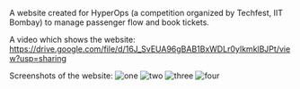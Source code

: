 A website created for HyperOps (a competition organized by Techfest, IIT Bombay) to manage passenger flow and book tickets.

A video which shows the website: https://drive.google.com/file/d/16J_SvEUA96gBAB1BxWDLr0yIkmklBJPt/view?usp=sharing

Screenshots of the website:
![one](https://user-images.githubusercontent.com/94635765/176832380-4d994e20-0ee7-4198-b5d9-2af68bc161cf.jpg)
![two](https://user-images.githubusercontent.com/94635765/176832411-133cadee-f514-4f15-8ec1-815c967007f6.jpg)
![three](https://user-images.githubusercontent.com/94635765/176832430-6aa07238-570b-47d3-92b4-4eb423ab4309.jpg)
![four](https://user-images.githubusercontent.com/94635765/176832444-39597370-08f5-4f2c-818b-6922381caa67.jpg)
